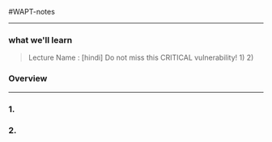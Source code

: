 #WAPT-notes

---
### what we'll learn
> Lecture Name : [hindi] Do not miss this CRITICAL vulnerability!
> 1) 
> 2) 

### Overview


---

### 1. 
### 2.


